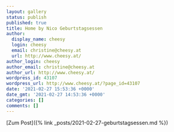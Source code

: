 ```yaml
---
layout: gallery
status: publish
published: true
title: Home by Nico Geburtstagsessen
author:
  display_name: cheesy
  login: cheesy
  email: christine@cheesy.at
  url: http://www.cheesy.at/
author_login: cheesy
author_email: christine@cheesy.at
author_url: http://www.cheesy.at/
wordpress_id: 43107
wordpress_url: http://www.cheesy.at/?page_id=43107
date: '2021-02-27 15:53:36 +0000'
date_gmt: '2021-02-27 14:53:36 +0000'
categories: []
comments: []
---
```

<!-- wp:core-embed/wordpress {"url":"http://www.cheesy.at/2021/02/geburtstagsessen/","type":"rich","providerNameSlug":"cheesy-at","className":""} -->
[Zum Post]({% link _posts/2021-02-27-geburtstagsessen.md %})
<!-- /wp:core-embed/wordpress -->
<!-- wp:paragraph --><!-- /wp:paragraph -->
